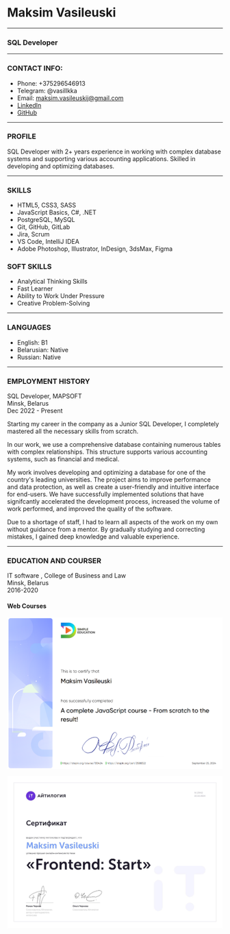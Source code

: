 # Maksim Vasileuski
___
### SQL Developer
___
### CONTACT INFO:
* Phone: +375296546913
* Telegram: @vasillkka
* Email: [maksim.vasileuskij@gmail.com](mailto:maksim.vasileuskij@gmail.com)
* [LinkedIn](https://www.linkedin.com/in/maksim-vasileuski-2a267822a/)
* [GitHub](https://github.com/thesoules2000)

___

### PROFILE
SQL Developer with 2+ years experience in working with complex
database systems and supporting various accounting applications.
Skilled in developing and optimizing databases.

___

### SKILLS
* HTML5, CSS3, SASS
* JavaScript Basics, C#, .NET
* PostgreSQL, MySQL
* Git, GitHub, GitLab
* Jira, Scrum
* VS Code, IntelliJ IDEA
* Adobe Photoshop, Illustrator, InDesign, 3dsMax, Figma

### SOFT SKILLS

* Analytical Thinking Skills
* Fast Learner
* Ability to Work Under Pressure
* Creative Problem-Solving

___

### LANGUAGES
* English: B1
* Belarusian: Native
* Russian: Native

___

### EMPLOYMENT HISTORY

SQL Developer, MAPSOFT\
Minsk, Belarus\
Dec 2022 - Present

Starting my career in the company as a Junior SQL Developer, I
completely mastered all the necessary skills from scratch.

In our work, we use a comprehensive database containing numerous
tables with complex relationships. This structure supports various
accounting systems, such as financial and medical.

My work involves developing and optimizing a database for one of the
country's leading universities. The project aims to improve performance
and data protection, as well as create a user-friendly and intuitive
interface for end-users. We have successfully implemented solutions
that have signifcantly accelerated the development process, increased
the volume of work performed, and improved the quality of the
software.

Due to a shortage of staff, I had to learn all aspects of the work on
my own without guidance from a mentor. By gradually studying and
correcting mistakes, I gained deep knowledge and valuable experience.

___

### EDUCATION AND COURSER
IT software , College of Business and Law\
Minsk, Belarus\
2016-2020


#### Web Courses

![JavaScript Basics](JavaScriptBasics.png)

![Frontend: Start Intensive](Intensive.jpg)



